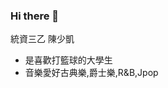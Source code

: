### Hi there 👋
統資三乙 陳少凱
- 是喜歡打籃球的大學生
- 音樂愛好古典樂,爵士樂,R&B,Jpop

<!--
**410422020/410422020** is a ✨ _special_ ✨ repository because its `README.md` (this file) appears on your GitHub profile.

Here are some ideas to get you started:

- 🔭 I’m currently working on ...
- 🌱 I’m currently learning ...
- 👯 I’m looking to collaborate on ...
- 🤔 I’m looking for help with ...
- 💬 Ask me about ...
- 📫 How to reach me: ...
- 😄 Pronouns: ...
- ⚡ Fun fact: ...
-->
